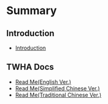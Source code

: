 # Summary
## Introduction
* [Introduction](README.md)

## TWHA Docs
* [Read Me(English Ver.)](RM-EN.md)
* [Read Me(Simplified Chinese Ver.)](RM-CNS.md)
* [Read Me(Traditional Chinese Ver.)](RM-CNT.md)

